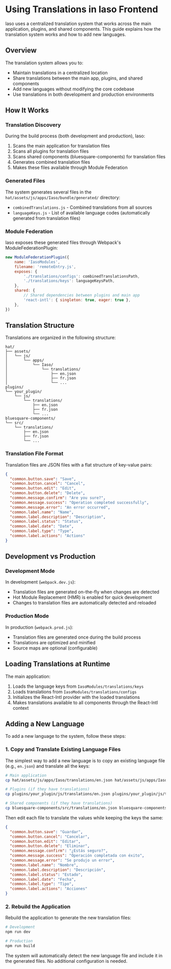 # Using Translations in Iaso Frontend

Iaso uses a centralized translation system that works across the main application, plugins, and shared components. This guide explains how the translation system works and how to add new languages.

## Overview

The translation system allows you to:
- Maintain translations in a centralized location
- Share translations between the main app, plugins, and shared components
- Add new languages without modifying the core codebase
- Use translations in both development and production environments

## How It Works

### Translation Discovery

During the build process (both development and production), Iaso:

1. Scans the main application for translation files
2. Scans all plugins for translation files
3. Scans shared components (bluesquare-components) for translation files
4. Generates combined translation files
5. Makes these files available through Module Federation

### Generated Files

The system generates several files in the `hat/assets/js/apps/Iaso/bundle/generated/` directory:

- `combinedTranslations.js` - Combined translations from all sources
- `languageKeys.js` - List of available language codes (automatically generated from translation files)

### Module Federation

Iaso exposes these generated files through Webpack's ModuleFederationPlugin:

```javascript
new ModuleFederationPlugin({
    name: 'IasoModules',
    filename: 'remoteEntry.js',
    exposes: {
        './translations/configs': combinedTranslationsPath,
        './translations/keys': languageKeysPath,
    },
    shared: {
        // Shared dependencies between plugins and main app
        'react-intl': { singleton: true, eager: true },
    },
})
```

## Translation Structure

Translations are organized in the following structure:

```
hat/
├── assets/
│   └── js/
│       └── apps/
│           └── Iaso/
│               └── translations/
│                   ├── en.json
│                   ├── fr.json
│                   └── ...
plugins/
└── your_plugin/
    └── js/
        └── translations/
            ├── en.json
            ├── fr.json
            └── ...
bluesquare-components/
└── src/
    └── translations/
        ├── en.json
        ├── fr.json
        └── ...
```

### Translation File Format

Translation files are JSON files with a flat structure of key-value pairs:

```json
{
  "common.button.save": "Save",
  "common.button.cancel": "Cancel",
  "common.button.edit": "Edit",
  "common.button.delete": "Delete",
  "common.message.confirm": "Are you sure?",
  "common.message.success": "Operation completed successfully",
  "common.message.error": "An error occurred",
  "common.label.name": "Name",
  "common.label.description": "Description",
  "common.label.status": "Status",
  "common.label.date": "Date",
  "common.label.type": "Type",
  "common.label.actions": "Actions"
}
```

## Development vs Production

### Development Mode

In development (`webpack.dev.js`):
- Translation files are generated on-the-fly when changes are detected
- Hot Module Replacement (HMR) is enabled for quick development
- Changes to translation files are automatically detected and reloaded

### Production Mode

In production (`webpack.prod.js`):
- Translation files are generated once during the build process
- Translations are optimized and minified
- Source maps are optional (configurable)

## Loading Translations at Runtime

The main application:
1. Loads the language keys from `IasoModules/translations/keys`
2. Loads translations from `IasoModules/translations/configs`
3. Initializes the React-Intl provider with the loaded translations
4. Makes translations available to all components through the React-Intl context

## Adding a New Language

To add a new language to the system, follow these steps:

### 1. Copy and Translate Existing Language Files

The simplest way to add a new language is to copy an existing language file (e.g., `en.json`) and translate all the keys:

```bash
# Main application
cp hat/assets/js/apps/Iaso/translations/en.json hat/assets/js/apps/Iaso/translations/es.json

# Plugins (if they have translations)
cp plugins/your_plugin/js/translations/en.json plugins/your_plugin/js/translations/es.json

# Shared components (if they have translations)
cp bluesquare-components/src/translations/en.json bluesquare-components/src/translations/es.json
```

Then edit each file to translate the values while keeping the keys the same:

```json
{
  "common.button.save": "Guardar",
  "common.button.cancel": "Cancelar",
  "common.button.edit": "Editar",
  "common.button.delete": "Eliminar",
  "common.message.confirm": "¿Estás seguro?",
  "common.message.success": "Operación completada con éxito",
  "common.message.error": "Se produjo un error",
  "common.label.name": "Nombre",
  "common.label.description": "Descripción",
  "common.label.status": "Estado",
  "common.label.date": "Fecha",
  "common.label.type": "Tipo",
  "common.label.actions": "Acciones"
}
```

### 2. Rebuild the Application

Rebuild the application to generate the new translation files:

```bash
# Development
npm run dev

# Production
npm run build
```

The system will automatically detect the new language file and include it in the generated files. No additional configuration is needed.





